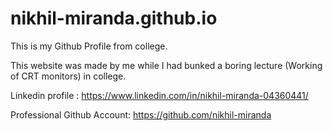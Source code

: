 # nikhil-miranda.github.io

This is my Github Profile from college.

This website was made by me while I had bunked a boring lecture (Working of CRT monitors) in college.

Linkedin profile : https://www.linkedin.com/in/nikhil-miranda-04360441/

Professional Github Account: https://github.com/nikhil-miranda
